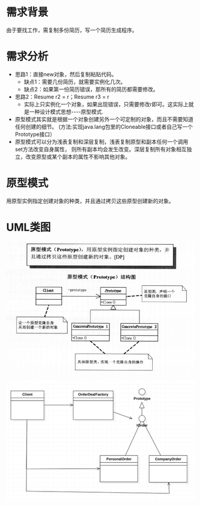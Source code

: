 # 需求背景
由于要找工作，需复制多份简历，写一个简历生成程序。

# 需求分析
+ 思路1：直接new对象，然后复制粘贴代码。
  + 缺点1：需要几份简历，就需要实例化几次。
  + 缺点2：如果第一份简历错误，那所有的简历都需要修改。
+ 思路2：Resume r2 = r；Resume r3 = r 
  + 实际上只实例化一个对象，如果出现错误，只需要修改r即可。这实际上就是一种设计模式思想----原型模式.
+ 原型模式其实就是根据一个对象创建另外一个可定制的对象，而且不需要知道任何创建的细节。
  (方法:实现java.lang包里的Cloneable接口或者自己写一个Prototype接口）
+ 原型模式可以分为浅表复制和深层复制，浅表复制原型和副本任何一个调用set方法改变自身属性，
  则所有副本均会发生改变。深层复制所有对象相互独立，改变原型或某个副本的属性不影响其他对象。


# 原型模式
用原型实例指定创建对象的种类，并且通过拷贝这些原型创建新的对象。

# UML类图
![原型模式](Prototype.jpg)

![原型模式](Prototype_Order.png)



